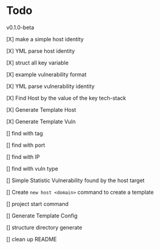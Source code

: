 # Todo

v0.1.0-beta

[X] make a simple host identity

[X] YML parse host identity

[X] struct all key variable

[X] example vulnerability format

[X] YML parse vulnerability identity

[X] Find Host by the value of the key tech-stack

[X] Generate Template Host

[X] Generate Template Vuln

[] find with tag

[] find with port

[] find with IP

[] find with vuln type

[] Simple Statistic Vulnerability found by the host target

[] Create `new host <domain>` command to create a template

[] project start command

[] Generate Template Config

[] structure directory generate

[] clean up README